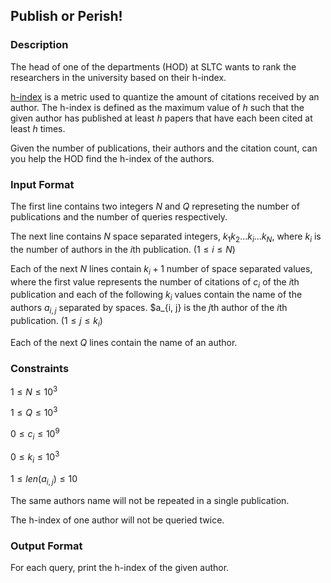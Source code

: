 ## Publish or Perish!

### Description

The head of one of the departments (HOD) at SLTC wants to rank the researchers in the university based on their h-index.

[h-index](https://en.wikipedia.org/wiki/H-index) is a metric used to quantize the amount of citations received by an author.
The h-index is defined as the maximum value of $h$ such that the given author has published at least $h$ papers that have each been cited at least $h$ times.

Given the number of publications, their authors and the citation count, can you help the HOD find the h-index of the authors.


### Input Format

The first line contains two integers $N$ and $Q$ represeting the number of publications and the number of queries respectively.

The next line contains $N$ space separated integers, $k_1 k_2 \ldots k_i \ldots k_N$, where $k_i$ is the number of authors in the $i$th publication. ($1 \leq i \leq N$)

Each of the next $N$ lines contain $k_i + 1$ number of space separated values, where the first value represents the number of citations of $c_i$ of the $i$th publication
and each of the following $k_i$ values contain the name of the authors $a_{i, j}$ separated by spaces. $a_{i, j} is the $j$th author of the $i$th publication. ($1 \leq j \leq k_i$)

Each of the next $Q$ lines contain the name of an author.


### Constraints

$1 \leq N \leq 10^3$

$1 \leq Q \leq 10^3$

$0 \leq c_i \leq 10^9$

$0 \leq k_i \leq 10^3$

$1 \leq len(a_{i, j}) \leq 10$

The same authors name will not be repeated in a single publication.

The h-index of one author will not be queried twice.


### Output Format

For each query, print the h-index of the given author.


